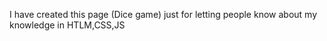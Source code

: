 I have created this page (Dice game) just for letting people know about my knowledge in HTLM,CSS,JS 
